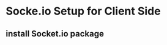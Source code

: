 <div>
<h1>Socke.io Setup for Client Side</h1>

<div>
<h2>install Socket.io package</h2>

</div>

</div>

